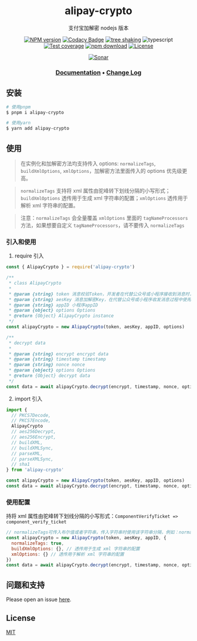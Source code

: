 <div style="text-align: center;" align="center">

# alipay-crypto

支付宝加解密 nodejs 版本

[![NPM version][npm-image]][npm-url]
[![Codacy Badge][codacy-image]][codacy-url]
[![tree shaking][tree-shaking-image]][tree-shaking-url]
![typescript][typescript-url]
[![Test coverage][codecov-image]][codecov-url]
[![npm download][download-image]][download-url]
[![License][license-image]][license-url]

[![Sonar][sonar-image]][sonar-url]

</div>

<div style="text-align: center; margin-bottom: 20px;" align="center">

### **[Documentation](https://www.saqqdy.com/alipay-crypto)** • **[Change Log](./CHANGELOG.md)**

</div>

## 安装

```bash
# 使用pnpm
$ pnpm i alipay-crypto

# 使用yarn
$ yarn add alipay-crypto
```

## 使用

> 在实例化和加解密方法均支持传入 options: `normalizeTags`, `buildXmlOptions`, `xmlOptions`，加解密方法里面传入的 options 优先级更高。

> `normalizeTags` 支持将 xml 属性由驼峰转下划线分隔的小写形式；`buildXmlOptions` 透传用于生成 xml 字符串的配置；`xmlOptions` 透传用于解析 xml 字符串的配置。

> 注意：`normalizeTags` 会全量覆盖 `xmlOptions` 里面的 `tagNameProcessors` 方法，如果想要自定义 `tagNameProcessors`，请不要传入 `normalizeTags`

### 引入和使用

1. require 引入

```js
const { AlipayCrypto } = require('alipay-crypto')

/**
 * class AlipayCrypto
 *
 * @param {string} token 消息校验Token，开发者在代替公众号或小程序接收到消息时，用此Token来校验消息。
 * @param {string} aesKey 消息加解密Key，在代替公众号或小程序收发消息过程中使用。必须是长度为43位的字符串，只能是字母和数字。
 * @param {string} appID 小程序appID
 * @param {object} options Options
 * @return {Object} AlipayCrypto instance
 */
const alipayCrypto = new AlipayCrypto(token, aesKey, appID, options)

/**
 * decrypt data
 *
 * @param {string} encrypt encrypt data
 * @param {string} timestamp timestamp
 * @param {string} nonce nonce
 * @param {object} options Options
 * @return {Object} decrypt data
 */
const data = await alipayCrypto.decrypt(encrypt, timestamp, nonce, options)
```

2. import 引入

```js
import {
  // PKCS7Decode,
  // PKCS7Encode,
  AlipayCrypto
  // aes256Decrypt,
  // aes256Encrypt,
  // buildXML,
  // buildXMLSync,
  // parseXML,
  // parseXMLSync,
  // sha1
} from 'alipay-crypto'

const alipayCrypto = new AlipayCrypto(token, aesKey, appID, options)
const data = await alipayCrypto.decrypt(encrypt, timestamp, nonce, options)
```

### 使用配置

持将 xml 属性由驼峰转下划线分隔的小写形式：`ComponentVerifyTicket => component_verify_ticket`

```js
// normalizeTags可传入布尔值或者字符串，传入字符串时使用该字符串分隔，例如：normalizeTags = "__"，得到：`ComponentVerifyTicket => component__verify__ticket`
const alipayCrypto = new AlipayCrypto(token, aesKey, appID, {
  normalizeTags: true,
  buildXmlOptions: {}, // 透传用于生成 xml 字符串的配置
  xmlOptions: {} // 透传用于解析 xml 字符串的配置
})
const data = await alipayCrypto.decrypt(encrypt, timestamp, nonce, options)
```

## 问题和支持

Please open an issue [here](https://github.com/saqqdy/alipay-crypto/issues).

## License

[MIT](LICENSE)

[npm-image]: https://img.shields.io/npm/v/alipay-crypto.svg?style=flat-square
[npm-url]: https://npmjs.org/package/alipay-crypto
[codacy-image]: https://app.codacy.com/project/badge/Grade/f70d4880e4ad4f40aa970eb9ee9d0696
[codacy-url]: https://www.codacy.com/gh/saqqdy/alipay-crypto/dashboard?utm_source=github.com&utm_medium=referral&utm_content=saqqdy/alipay-crypto&utm_campaign=Badge_Grade
[tree-shaking-image]: https://badgen.net/bundlephobia/tree-shaking/alipay-crypto
[tree-shaking-url]: https://bundlephobia.com/package/alipay-crypto
[typescript-url]: https://badgen.net/badge/icon/typescript?icon=typescript&label
[codecov-image]: https://img.shields.io/codecov/c/github/saqqdy/alipay-crypto.svg?style=flat-square
[codecov-url]: https://codecov.io/github/saqqdy/alipay-crypto?branch=master
[download-image]: https://img.shields.io/npm/dm/alipay-crypto.svg?style=flat-square
[download-url]: https://npmjs.org/package/alipay-crypto
[license-image]: https://img.shields.io/badge/License-MIT-blue.svg
[license-url]: LICENSE
[sonar-image]: https://sonarcloud.io/api/project_badges/quality_gate?project=saqqdy_alipay-crypto
[sonar-url]: https://sonarcloud.io/dashboard?id=saqqdy_alipay-crypto
